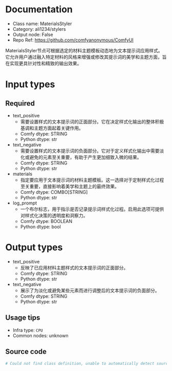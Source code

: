 
# Documentation
- Class name: MaterialsStyler
- Category: ali1234/stylers
- Output node: False
- Repo Ref: https://github.com/comfyanonymous/ComfyUI

MaterialsStyler节点可根据选定的材料主题模板动态地为文本提示词应用样式。它允许用户通过融入特定材料的风格来增强或修改其提示词的美学和主题方面，旨在实现更具针对性和精致的输出效果。

# Input types
## Required
- text_positive
    - 需要设置样式的文本提示词的正面部分。它在决定样式化输出的整体积极基调和主题方面起着关键作用。
    - Comfy dtype: STRING
    - Python dtype: str
- text_negative
    - 需要设置样式的文本提示词的负面部分。它对于定义样式化输出中需要淡化或避免的元素至关重要，有助于产生更加细致入微的结果。
    - Comfy dtype: STRING
    - Python dtype: str
- materials
    - 指定要应用于文本提示词的材料主题模板。这一选择对于定制样式化过程至关重要，直接影响着美学和主题上的最终效果。
    - Comfy dtype: COMBO[STRING]
    - Python dtype: str
- log_prompt
    - 一个布尔标志，用于指示是否记录提示词样式化过程。启用此选项可提供对样式化决策的透明度和洞察力。
    - Comfy dtype: BOOLEAN
    - Python dtype: bool

# Output types
- text_positive
    - 反映了已应用材料主题样式的文本提示词的正面部分。
    - Comfy dtype: STRING
    - Python dtype: str
- text_negative
    - 展示了为淡化或避免某些元素而进行调整后的文本提示词的负面部分。
    - Comfy dtype: STRING
    - Python dtype: str


## Usage tips
- Infra type: `CPU`
- Common nodes: unknown


## Source code
```python
# Could not find class definition, unable to automatically detect source code
```

